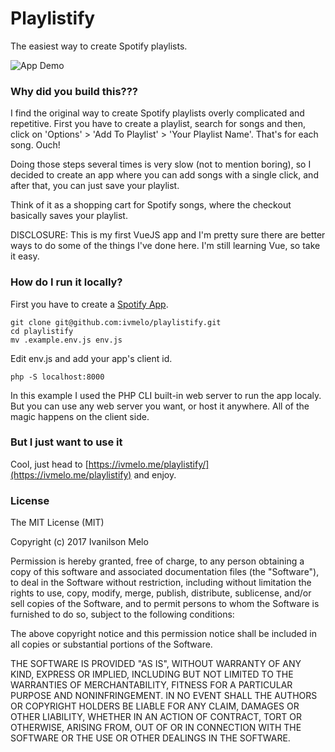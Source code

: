 # Playlistify
The easiest way to create Spotify playlists.

![App Demo](http://i.imgur.com/JWrVHX9.png)

### Why did you build this???
I find the original way to create Spotify playlists overly complicated and repetitive. First you have to create a playlist, search for songs and then, click on 'Options' > 'Add To Playlist' > 'Your Playlist Name'. That's for each song. Ouch!

Doing those steps several times is very slow (not to mention boring), so I decided to create an app where you can add songs with a single click, and after that, you can just save your playlist.

Think of it as a shopping cart for Spotify songs, where the checkout basically saves your playlist.

DISCLOSURE: This is my first VueJS app and I'm pretty sure there are better ways to do some of the things I've done here. I'm still learning Vue, so take it easy.

### How do I run it locally?
First you have to create a [Spotify App](https://developer.spotify.com).

```
git clone git@github.com:ivmelo/playlistify.git
cd playlistify
mv .example.env.js env.js
```
Edit env.js and add your app's client id.
```
php -S localhost:8000
```

In this example I used the PHP CLI built-in web server to run the app localy. But you can use any web server you want, or host it anywhere. All of the magic happens on the client side.

### But I just want to use it
Cool, just head to [https://ivmelo.me/playlistify/](https://ivmelo.me/playlistify) and enjoy.

### License
The MIT License (MIT)

Copyright (c) 2017 Ivanilson Melo

Permission is hereby granted, free of charge, to any person obtaining a copy of this software and associated documentation files (the "Software"), to deal in the Software without restriction, including without limitation the rights to use, copy, modify, merge, publish, distribute, sublicense, and/or sell copies of the Software, and to permit persons to whom the Software is furnished to do so, subject to the following conditions:

The above copyright notice and this permission notice shall be included in all copies or substantial portions of the Software.

THE SOFTWARE IS PROVIDED "AS IS", WITHOUT WARRANTY OF ANY KIND, EXPRESS OR IMPLIED, INCLUDING BUT NOT LIMITED TO THE WARRANTIES OF MERCHANTABILITY, FITNESS FOR A PARTICULAR PURPOSE AND NONINFRINGEMENT. IN NO EVENT SHALL THE AUTHORS OR COPYRIGHT HOLDERS BE LIABLE FOR ANY CLAIM, DAMAGES OR OTHER LIABILITY, WHETHER IN AN ACTION OF CONTRACT, TORT OR OTHERWISE, ARISING FROM, OUT OF OR IN CONNECTION WITH THE SOFTWARE OR THE USE OR OTHER DEALINGS IN THE SOFTWARE.
